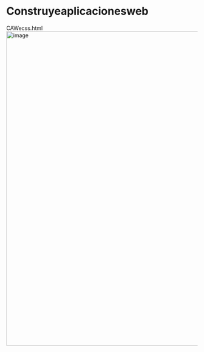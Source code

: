 # Construyeaplicacionesweb
CAWecss.html
<img width="1113" height="826" alt="image" src="https://github.com/user-attachments/assets/40e0a41d-524d-4c91-a2e9-e7df05d60879" />
